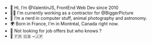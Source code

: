 - 👋 Hi, I’m @ValentinJS, FrontEnd Web Dev since 2010
- 👷‍♂️ I'm currently working as a contractor for @BiggerPicture
- 👀 I’m a nerd in computer stuff, animal photography and astronomy.
- 🌍 Born in France, I'm in Montréal, Canada right now.
- 🔭 Not looking for job offers but who knows ?
- 💬 🇫🇷 🇬🇧 ~🇯🇵


<!---
ValentinJS/ValentinJS is a ✨ special ✨ repository because its `README.md` (this file) appears on your GitHub profile.
You can click the Preview link to take a look at your changes.
--->
